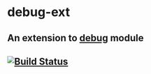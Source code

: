 # debug-ext
## An extension to [debug](https://www.npmjs.com/package/debug) module

## [![Build Status](https://travis-ci.org/medikoo/debug-ext.svg)](https://travis-ci.org/medikoo/debug-ext)
